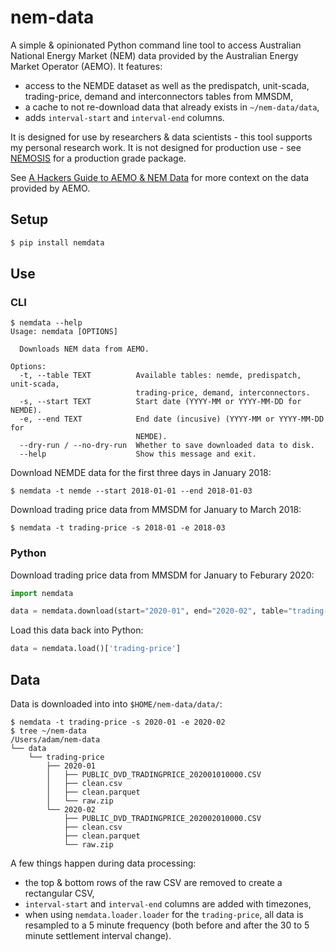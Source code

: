 # nem-data

A simple & opinionated Python command line tool to access Australian National Energy Market (NEM) data provided by the Australian Energy Market Operator (AEMO).  It features:

- access to the NEMDE dataset as well as the predispatch, unit-scada, trading-price, demand and interconnectors tables from MMSDM,
- a cache to not re-download data that already exists in `~/nem-data/data`,
- adds `interval-start` and `interval-end` columns.

It is designed for use by researchers & data scientists - this tool supports my personal research work.  It is not designed for production use - see [NEMOSIS](https://github.com/UNSW-CEEM/NEMOSIS) for a production grade package.

See [A Hackers Guide to AEMO & NEM Data](https://adgefficiency.com/hackers-aemo/) for more context on the data provided by AEMO.


## Setup

```bash
$ pip install nemdata
```


## Use

### CLI

```shell-session
$ nemdata --help
Usage: nemdata [OPTIONS]

  Downloads NEM data from AEMO.

Options:
  -t, --table TEXT          Available tables: nemde, predispatch, unit-scada,
                            trading-price, demand, interconnectors.
  -s, --start TEXT          Start date (YYYY-MM or YYYY-MM-DD for NEMDE).
  -e, --end TEXT            End date (incusive) (YYYY-MM or YYYY-MM-DD for
                            NEMDE).
  --dry-run / --no-dry-run  Whether to save downloaded data to disk.
  --help                    Show this message and exit.
```

Download NEMDE data for the first three days in January 2018:

```shell-session
$ nemdata -t nemde --start 2018-01-01 --end 2018-01-03
```

Download trading price data from MMSDM for January to March 2018:

```shell-session
$ nemdata -t trading-price -s 2018-01 -e 2018-03
```

### Python

Download trading price data from MMSDM for January to Feburary 2020:

```python
import nemdata

data = nemdata.download(start="2020-01", end="2020-02", table="trading-price")
```

Load this data back into Python:

```python
data = nemdata.load()['trading-price']
```


## Data

Data is downloaded into into `$HOME/nem-data/data/`:

```shell-session
$ nemdata -t trading-price -s 2020-01 -e 2020-02
$ tree ~/nem-data
/Users/adam/nem-data
└── data
    └── trading-price
        ├── 2020-01
        │   ├── PUBLIC_DVD_TRADINGPRICE_202001010000.CSV
        │   ├── clean.csv
        │   ├── clean.parquet
        │   └── raw.zip
        └── 2020-02
            ├── PUBLIC_DVD_TRADINGPRICE_202002010000.CSV
            ├── clean.csv
            ├── clean.parquet
            └── raw.zip
```

A few things happen during data processing:

- the top & bottom rows of the raw CSV are removed to create a rectangular CSV,
- `interval-start` and `interval-end` columns are added with timezones,
- when using `nemdata.loader.loader` for the `trading-price`, all data is resampled to a 5 minute frequency (both before and after the 30 to 5 minute settlement interval change).
